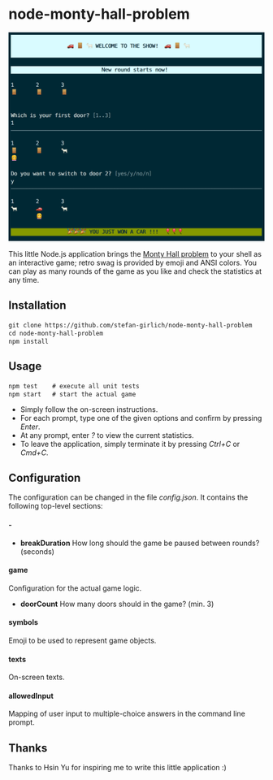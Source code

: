 # node-monty-hall-problem

<img src="screenshot.png" />


This little Node.js application brings the <a href="https://en.wikipedia.org/wiki/Monty_Hall_problem">Monty Hall problem</a> to your shell as an interactive game; retro swag is provided by emoji and ANSI colors. You can play as many rounds of the game as you like and check the statistics at any time.


## Installation

```
git clone https://github.com/stefan-girlich/node-monty-hall-problem
cd node-monty-hall-problem
npm install
```

## Usage
```
npm test	# execute all unit tests
npm start	# start the actual game
```

* Simply follow the on-screen instructions.
* For each prompt, type one of the given options and confirm by pressing _Enter_.
* At any prompt, enter _?_ to view the current statistics.
* To leave the application, simply terminate it by pressing _Ctrl+C_ or _Cmd+C_.


## Configuration

The configuration can be changed in the file _config.json_. It contains the following top-level sections:

#### -
* **breakDuration**
How long should the game be paused between rounds? (seconds)


#### game
Configuration for the actual game logic.

* **doorCount**
How many doors should in the game? (min. 3)


#### symbols
Emoji to be used to represent game objects.

#### texts
On-screen texts.

#### allowedInput
Mapping of user input to multiple-choice answers in the command line prompt.


## Thanks

Thanks to Hsin Yu for inspiring me to write this little application :)
